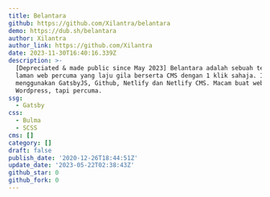 ```yaml
---
title: Belantara
github: https://github.com/Xilantra/belantara
demo: https://dub.sh/belantara
author: Xilantra
author_link: https://github.com/Xilantra
date: 2023-11-30T16:40:16.339Z
description: >-
  [Depreciated & made public since May 2023] Belantara adalah sebuah templat
  laman web percuma yang laju gila berserta CMS dengan 1 klik sahaja. Ia
  menggunakan GatsbyJS, Github, Netlify dan Netlify CMS. Macam buat website
  Wordpress, tapi percuma.
ssg:
  - Gatsby
css:
  - Bulma
  - SCSS
cms: []
category: []
draft: false
publish_date: '2020-12-26T18:44:51Z'
update_date: '2023-05-22T02:38:43Z'
github_star: 0
github_fork: 0
---
```

